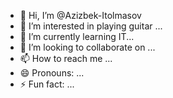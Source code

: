 - 👋 Hi, I’m @Azizbek-Itolmasov
- 👀 I’m interested in playing guitar ...
- 🌱 I’m currently learning IT...
- 💞️ I’m looking to collaborate on ...
- 📫 How to reach me ...
- 😄 Pronouns: ...
- ⚡ Fun fact: ...

<!---
Azizbek-Itolmasov/Azizbek-Itolmasov is a ✨ special ✨ repository because its `README.md` (this file) appears on your GitHub profile.
You can click the Preview link to take a look at your changes.
--->
